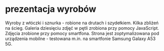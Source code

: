 # prezentacja wyrobów
Wyroby z włóczki i sznurka - robione na drutach i szydełkiem. Kilka zbliżeń na ścieg.
Galeria dziesięciu zdjęć w pętli zrobiona przy pomocy JavaScript. Zdjęcia zrobione przy pomocy smartfona.
Strona jest zoptymalizowana pod urządzenia mobilne - testowana m.in. na smartfonie Samsung Galaxy A53 5G.
